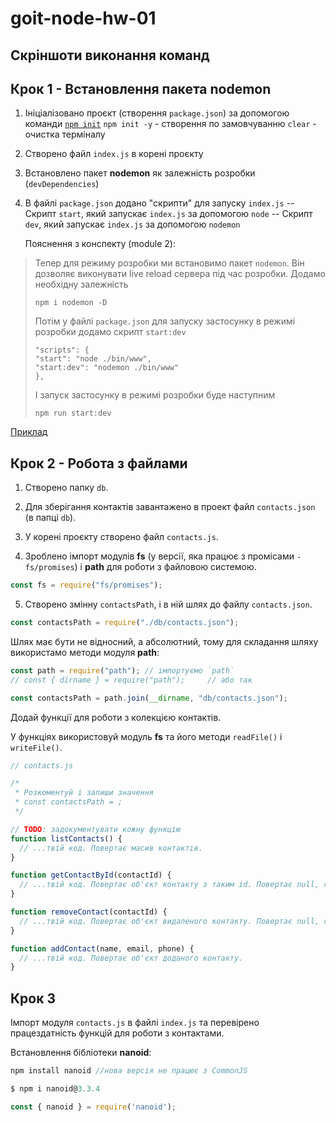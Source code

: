 # goit-node-hw-01

## Cкріншоти виконання команд

## Крок 1 - Встановлення пакета **nodemon**

1. Ініціалізовано проєкт (створення `package.json`)
   за допомогою команди [`npm init`](./slides/1-1-init-package.json.jpg)
   `npm init -y` - створення по замовчуванню
   `clear` - очистка терміналу

2. Створено файл `index.js` в корені проєкту

3. Встановлено пакет **nodemon** як залежність розробки (`devDependencies`)

4. В файлі `package.json` додано "скрипти" для запуску `index.js`
   -- Скрипт `start`, який запускає `index.js` за допомогою `node`
   -- Скрипт `dev`, який запускає `index.js` за допомогою `nodemon`

   Пояснення з конспекту (module 2):

> Тепер для режиму розробки ми встановимо пакет `nodemon`.
> Він дозволяє виконувати live reload сервера під час розробки. Додамо необхідну залежність
>
> ```
> npm i nodemon -D
> ```
>
> Потім у файлі `package.json` для запуску застосунку в режимі розробки додамо скрипт `start:dev`
>
> ```
> "scripts": {
> "start": "node ./bin/www",
> "start:dev": "nodemon ./bin/www"
> },
> ```
>
> І запуск застосунку в режимі розробки буде наступним
>
> ```
> npm run start:dev
> ```

[Приклад](./slides/1-2-npm-run-start_dev.jpg)

## Крок 2 - Робота з файлами

1. Cтворено папку `db`.

2. Для зберігання контактів завантажено в проект файл `contacts.json` (в папці `db`).

3. У корені проєкту створено файл `contacts.js`.

4. Зроблено імпорт модулів **fs** (у версії, яка працює з промісами `- fs/promises`) і **path** для роботи з файловою системою.

```js
const fs = require("fs/promises");
```

5. Створено змінну `contactsPath`, і в ній шлях до файлу `contacts.json`.

```js
const contactsPath = require("./db/contacts.json");
```

Шлях має бути не відносний, а абсолютний, тому для складання шляху використамо методи модуля **path**:

```js
const path = require("path"); // імпортуємо `path`
// const { dirname } = require("path");     // або так

const contactsPath = path.join(__dirname, "db/contacts.json");
```

Додай функції для роботи з колекцією контактів.

У функціях використовуй модуль **fs** та його методи `readFile()` і `writeFile()`.

```js
// contacts.js

/*
 * Розкоментуй і запиши значення
 * const contactsPath = ;
 */

// TODO: задокументувати кожну функцію
function listContacts() {
  // ...твій код. Повертає масив контактів.
}

function getContactById(contactId) {
  // ...твій код. Повертає об'єкт контакту з таким id. Повертає null, якщо контакт з таким id не знайдений.
}

function removeContact(contactId) {
  // ...твій код. Повертає об'єкт видаленого контакту. Повертає null, якщо контакт з таким id не знайдений.
}

function addContact(name, email, phone) {
  // ...твій код. Повертає об'єкт доданого контакту.
}
```

## Крок 3

Імпорт модуля `contacts.js` в файлі `index.js` та перевірено працездатність функцій для роботи з контактами.

Встановлення бібліотеки **nanoid**:

```js
npm install nanoid //нова версія не працює з CommonJS

$ npm i nanoid@3.3.4

const { nanoid } = require('nanoid');


```
